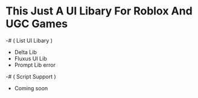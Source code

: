 # This Just A UI Libary For Roblox And UGC Games

-# ( List UI Libary )
- Delta Lib
- Fluxus UI Lib
- Prompt Lib error

-# ( Script Support )
- Coming soon
